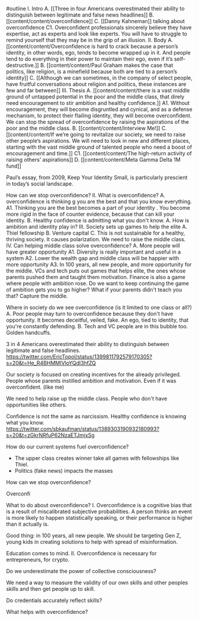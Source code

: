 #outline 
I. Intro 
	A. [[Three in four Americans overestimated their ability to distinguish between legitimate and false news headlines]] 
	B. [[content/content/overconfidence]] 
	    C. [[Danny Kahneman]] talking about overconfidence
		    C1. Overconfident professionals sincerely believe they have expertise, act as experts and look like experts. You will have to struggle to remind yourself that they may be in the grip of an illusion.
II. Body 
	A. [[content/content/Overconfidence is hard to crack because a person’s identity, in other words, ego, tends to become wrapped up in it. And people tend to do everything in their power to maintain their ego, even if it’s self-destructive.]]
	B. [[content/content/Paul Graham makes the case that politics, like religion, is a minefield because both are tied to a person’s identity]]
	C. [[Although we can sometimes, in the company of select people, have fruitful conversations about religion and politics, these instances are few and far between]]
III. Thesis
	A. [[content/content/there is a vast middle ground of untapped potential in the poor and the middle class, that direly need encouragement to stir ambition and healthy confidence.]]
		A1.  Without encouragement, they will become disgruntled and cynical, and as a defense mechanism, to protect their flailing identity, they will become overconfident. We can stop the spread of overconfidence by raising the aspirations of the poor and the middle class.
	B. [[content/content/Interview Me!]] 
	C. [[content/content/If we’re going to revitalize our society, we need to raise other people’s aspirations. We will need to look in new and different places, starting with the vast middle ground of talented people who need a boost of encouragement and time.]] 
		C1. [[content/content/The high-return activity of raising others’ aspirations]]
	D. [[content/content/Meta Gamma Delta 1M fund]]
	
Paul’s essay, from 2009, Keep Your Identity Small, is particularly prescient in today’s social landscape.

How can we stop overconfidence?
II. What is overconfidence? 
	A. overconfidence is thinking
	g you are the best and that you know everything. 
		A1. Thinking you are the best becomes a part of your identity . You become more rigid in the face of counter evidence, because that can kill your identity.
	B. Healthy confidence is admitting what you don't know.
	A. How is ambition and identity play in? 
III. Society sets up games to help the elite
	A. Thiel fellowship
	B. Venture capital
	C. This is not sustainable for a healthy, thriving society. It causes polarization. We need to raise the middle class. 
IV. Can helping middle class solve overconfidence?
	A. More people will have greater opportunity
		A1. Diversity is really important and useful in a system
		A2. Lower the wealth gap and middle class will be happier with more opportunity
		A3. In 100 years, all new people, and more opportunity for the middle. 
VCs and tech puts out games that helps elite, the ones whose parents pushed them and taught them motivation. 
Finance is also a game where people with ambition rose. 
Do we want to keep continuing the game of ambition gets you to go higher? What if your parents didn't teach you that? 
Capture the middle. 
	
Where in society do we see overconfidence (is it limited to one class or all?)
	A. Poor people may turn to overconfidence because they don't have opportunity. It becomes deceitful, veiled, fake. An ego, tied to identity, that you're constantly defending. 
	B. Tech and VC people are in this bubble too. Golden handcuffs. 

3 in 4 Americans overestimated their ability to distinguish between legitimate and false headlines. 
https://twitter.com/EricTopol/status/1399811792579170305?s=20&t=He_R4BHMMIVloYQdl3hfZQ

Our society is focused on creating incentives for the already privileged. People whose parents instilled ambition and motivation. Even if it was overconfident. (like me)

We need to help raise up the middle class. People who don't have opportunities like others. 

Confidence is not the same as narcissism. Healthy confidence is knowing what you know. https://twitter.com/sbkaufman/status/1389303190932180993?s=20&t=zGkrNRfuP62NzaETJmjxSg

How do our current systems fuel overconfidence?
- The upper class creates winner take all games with fellowships like Thiel.
- Politics (fake news) impacts the masses

How can we stop overconfidence? 

Overconfi






What to do about overconfidence?
I. Overconfidence is a cognitive bias that is a result of miscalibrated subjective probabilities. A person thinks an event is more likely to happen statistically speaking, or their performance is higher than it actually is. 

Good thing: in 100 years, all new people. We should be targeting Gen Z, young kids in creating solutions to help with spread of misinformation. 

Education comes to mind. 
II. Overconfidence is necessary for entrepreneurs, for crypto. 

Do we underestimate the power of collective consciousness? 

We need a way to measure the validity of our own skills and other peoples skills and then get people up to skill. 

Do credentials accurately reflect skills? 

What helps with overconfidence? 








